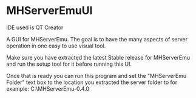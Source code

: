 # MHServerEmuUI
IDE used is QT Creator

A GUI for MHServerEmu. The goal is to have the many aspects of server operation in one easy to use visual tool.

Make sure you have extracted the latest Stable release for MHServerEmu and run the setup tool for it before running this UI.

Once that is ready you can run this program and set the "MHServerEmu Folder" text box to the location you extracted the server folder to for example: C:\MHServerEmu-0.4.0
